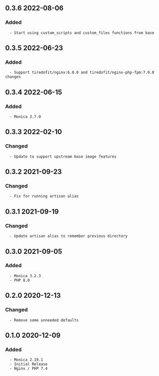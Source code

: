 ## 0.3.6 2022-08-06 <dave at tiredofit dot ca>

   ### Added
      - Start using custom_scripts and custom_files functions from base


## 0.3.5 2022-06-23 <dave at tiredofit dot ca>

   ### Added
      - Support tiredofit/nginx:6.0.0 and tiredofit/nginx-php-fpm:7.0.0 changes


## 0.3.4 2022-06-15 <dave at tiredofit dot ca>

   ### Added
      - Monica 3.7.0


## 0.3.3 2022-02-10 <dave at tiredofit dot ca>

   ### Changed
      - Update to support upstream base image features


## 0.3.2 2021-09-23 <dave at tiredofit dot ca>

   ### Changed
      - Fix for running artisan alias


## 0.3.1 2021-09-19 <dave at tiredofit dot ca>

   ### Changed
      - Update artisan alias to remember previous directory


## 0.3.0 2021-09-05 <dave at tiredofit dot ca>

   ### Added
      - Monica 3.2.3
      - PHP 8.0


## 0.2.0 2020-12-13 <dave at tiredofit dot ca>

   ### Changed
      - Remove some unneeded defaults


## 0.1.0 2020-12-09 <dave at tiredofit dot ca>

   ### Added
      - Monica 2.19.1
      - Initial Release
      - Nginx / PHP 7.4
